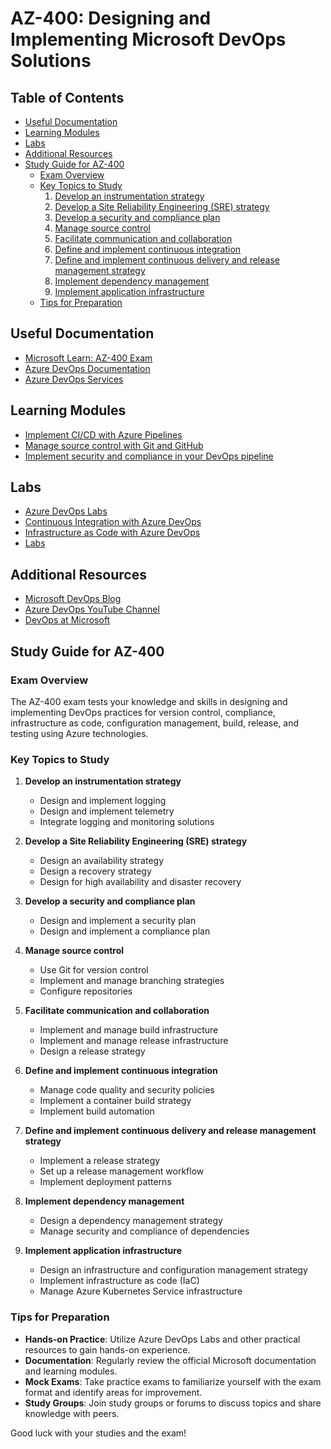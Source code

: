 # AZ-400: Designing and Implementing Microsoft DevOps Solutions

## Table of Contents
- [Useful Documentation](#useful-documentation)
- [Learning Modules](#learning-modules)
- [Labs](#labs)
- [Additional Resources](#additional-resources)
- [Study Guide for AZ-400](#study-guide-for-az-400)
    - [Exam Overview](#exam-overview)
    - [Key Topics to Study](#key-topics-to-study)
        1. [Develop an instrumentation strategy](#develop-an-instrumentation-strategy)
        2. [Develop a Site Reliability Engineering (SRE) strategy](#develop-a-site-reliability-engineering-sre-strategy)
        3. [Develop a security and compliance plan](#develop-a-security-and-compliance-plan)
        4. [Manage source control](#manage-source-control)
        5. [Facilitate communication and collaboration](#facilitate-communication-and-collaboration)
        6. [Define and implement continuous integration](#define-and-implement-continuous-integration)
        7. [Define and implement continuous delivery and release management strategy](#define-and-implement-continuous-delivery-and-release-management-strategy)
        8. [Implement dependency management](#implement-dependency-management)
        9. [Implement application infrastructure](#implement-application-infrastructure)
    - [Tips for Preparation](#tips-for-preparation)

## Useful Documentation
- [Microsoft Learn: AZ-400 Exam](https://learn.microsoft.com/en-us/certifications/exams/az-400)
- [Azure DevOps Documentation](https://learn.microsoft.com/en-us/azure/devops/?view=azure-devops)
- [Azure DevOps Services](https://azure.microsoft.com/en-us/services/devops/)

## Learning Modules
- [Implement CI/CD with Azure Pipelines](https://learn.microsoft.com/en-us/learn/paths/implement-ci-cd-pipelines/)
- [Manage source control with Git and GitHub](https://learn.microsoft.com/en-us/learn/modules/manage-source-control-git-github/)
- [Implement security and compliance in your DevOps pipeline](https://learn.microsoft.com/en-us/learn/paths/implement-security-compliance-devops-pipeline/)

## Labs
- [Azure DevOps Labs](https://azuredevopslabs.com/)
- [Continuous Integration with Azure DevOps](https://azuredevopslabs.com/labs/azuredevops/continuousintegration/)
- [Infrastructure as Code with Azure DevOps](https://azuredevopslabs.com/labs/azuredevops/iac/)
- [Labs](https://microsoftlearning.github.io/AZ400-DesigningandImplementingMicrosoftDevOpsSolutions/)

## Additional Resources
- [Microsoft DevOps Blog](https://devblogs.microsoft.com/devops/)
- [Azure DevOps YouTube Channel](https://www.youtube.com/channel/UCsMica-v34Irf9KVTh6xx-g)
- [DevOps at Microsoft](https://devblogs.microsoft.com/devops/category/devops-at-microsoft/)

## Study Guide for AZ-400

### Exam Overview
The AZ-400 exam tests your knowledge and skills in designing and implementing DevOps practices for version control, compliance, infrastructure as code, configuration management, build, release, and testing using Azure technologies.

### Key Topics to Study
1. **Develop an instrumentation strategy**
    - Design and implement logging
    - Design and implement telemetry
    - Integrate logging and monitoring solutions

2. **Develop a Site Reliability Engineering (SRE) strategy**
    - Design an availability strategy
    - Design a recovery strategy
    - Design for high availability and disaster recovery

3. **Develop a security and compliance plan**
    - Design and implement a security plan
    - Design and implement a compliance plan

4. **Manage source control**
    - Use Git for version control
    - Implement and manage branching strategies
    - Configure repositories

5. **Facilitate communication and collaboration**
    - Implement and manage build infrastructure
    - Implement and manage release infrastructure
    - Design a release strategy

6. **Define and implement continuous integration**
    - Manage code quality and security policies
    - Implement a container build strategy
    - Implement build automation

7. **Define and implement continuous delivery and release management strategy**
    - Implement a release strategy
    - Set up a release management workflow
    - Implement deployment patterns

8. **Implement dependency management**
    - Design a dependency management strategy
    - Manage security and compliance of dependencies

9. **Implement application infrastructure**
    - Design an infrastructure and configuration management strategy
    - Implement infrastructure as code (IaC)
    - Manage Azure Kubernetes Service infrastructure

### Tips for Preparation
- **Hands-on Practice**: Utilize Azure DevOps Labs and other practical resources to gain hands-on experience.
- **Documentation**: Regularly review the official Microsoft documentation and learning modules.
- **Mock Exams**: Take practice exams to familiarize yourself with the exam format and identify areas for improvement.
- **Study Groups**: Join study groups or forums to discuss topics and share knowledge with peers.

Good luck with your studies and the exam!

